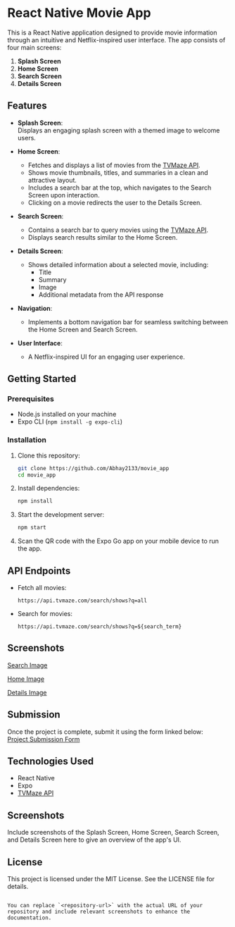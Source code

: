 # React Native Movie App  

This is a React Native application designed to provide movie information through an intuitive and Netflix-inspired user interface. The app consists of four main screens:  

1. **Splash Screen**  
2. **Home Screen**  
3. **Search Screen**  
4. **Details Screen**  

## Features  

- **Splash Screen**:  
  Displays an engaging splash screen with a themed image to welcome users.  

- **Home Screen**:  
  - Fetches and displays a list of movies from the [TVMaze API](https://api.tvmaze.com/search/shows?q=all).  
  - Shows movie thumbnails, titles, and summaries in a clean and attractive layout.  
  - Includes a search bar at the top, which navigates to the Search Screen upon interaction.  
  - Clicking on a movie redirects the user to the Details Screen.  

- **Search Screen**:  
  - Contains a search bar to query movies using the [TVMaze API](https://api.tvmaze.com/search/shows?q=${search_term}).  
  - Displays search results similar to the Home Screen.  

- **Details Screen**:  
  - Shows detailed information about a selected movie, including:  
    - Title  
    - Summary  
    - Image  
    - Additional metadata from the API response  

- **Navigation**:  
  - Implements a bottom navigation bar for seamless switching between the Home Screen and Search Screen.  

- **User Interface**:  
  - A Netflix-inspired UI for an engaging user experience.  

## Getting Started  

### Prerequisites  

- Node.js installed on your machine  
- Expo CLI (`npm install -g expo-cli`)  

### Installation  

1. Clone this repository:  
   ```bash
   git clone https://github.com/Abhay2133/movie_app
   cd movie_app
   ```  

2. Install dependencies:  
   ```bash
   npm install
   ```  

3. Start the development server:  
   ```bash
   npm start
   ```  

4. Scan the QR code with the Expo Go app on your mobile device to run the app.  

## API Endpoints  

- Fetch all movies:  
  ```plaintext
  https://api.tvmaze.com/search/shows?q=all
  ```  

- Search for movies:  
  ```plaintext
  https://api.tvmaze.com/search/shows?q=${search_term}
  ```  

## Screenshots

[Search Image](./screenshots/search.png)

[Home Image](./screenshots/home.png)

[Details Image](./screenshots/details.png)

## Submission  

Once the project is complete, submit it using the form linked below:  
[Project Submission Form](https://docs.google.com/forms/d/e/1FAIpQLSeQ-9PffLbFkzTFfNNv6SqmlyKhV8OT5TJVkPiHBOq9G1-YTQ/viewform)  

## Technologies Used  

- React Native  
- Expo  
- [TVMaze API](https://www.tvmaze.com/api)  

## Screenshots  

Include screenshots of the Splash Screen, Home Screen, Search Screen, and Details Screen here to give an overview of the app's UI.  

## License  

This project is licensed under the MIT License. See the LICENSE file for details.  
```  

You can replace `<repository-url>` with the actual URL of your repository and include relevant screenshots to enhance the documentation.